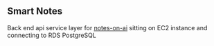 ## Smart Notes

Back end api service layer for [notes-on-ai](https://github.com/svyoung/notes-on-ai) sitting on EC2 instance and connecting to RDS PostgreSQL
